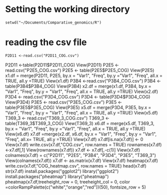 # Setting the working directory

```
setwd("~/Documents/Comparative_genomics/R") 
```

# reading the csv file

```
P2D11 <-read.csv("P2D11_COG.csv")
```

P2D11 <-table(P2D11$P2D11_COG) 
View(P2D11) 
P2E5 <- read.csv("P2E5_COG.csv") 
P2E5 <- table(P2E5$P2E5_COG)
View(P2E5) 
x1.df = merge(P2D11, P2E5, by.x = "Var1", "Freq", by.y ="Var1", "Freq", all.x = TRUE, all.y =TRUE) 
View(x1.df) 
P3B4 <-read.csv("P3B4_COG.csv") 
P3B4 <-table(P3B4$P3B4_COG) 
View(P3B4) 
x2.df = merge(x1.df, P3B4, by.x = "Var1", "Freq", by.y = "Var1", "Freq", all.x = TRUE, all.y =TRUE) 
View(x2.df) 
P3D4 <- read.csv("P3D4_COG.csv") 
P3D4 <- table(P3D4$P3D4_COG)
View(P3D4) 
P3E5 <- read.csv("P3E5_COG.csv") 
P3E5 <-table(P3E5$P3E5_COG) 
View(P3E5) 
x5.df = merge(P3D4, P3E5, by.x = "Var1", "Freq", by.y = "Var1", "Freq", all.x = TRUE, all.y =TRUE)
View(x5.df)
T369_3 <- read.csv("T369_3_COG.csv") 
T369_3 <- table(T369_3$T369_3_COG)
View(T369_3)
x6.df = merge(x5.df, T369_3, by.x = "Var1", "Freq", by.y ="Var1", "Freq", all.x = TRUE, all.y =TRUE) 
View(x6.df) 
x7.df =merge(x2.df, x6.df, by.x = "Var1", "Freq", by.y = "Var1", "Freq", all.x= TRUE, all.y =TRUE) 
View(x7.df) 
x7.df[is.na(x7.df)] <- 0 
View(x7.df)
write.csv(x7.df,"COG.csv", row.names = TRUE) 
rownames(x7.df) <-x7.df[,1] 
View(rownames(x7.df)) 
x7.df <- x7.df[,-c(1)]
View(x7.df)
colnames(x7.df) = c("P2D11", "P2E5", "P3B4", "P3D4", "P3E5", "T369_3") 
View(colnames(x7.df))
x7.df <- as.matrix(x7.df) 
View(x7.df) 
heatmap(x7.df)
write.csv(x7.df,"COG_heatmap.csv", row.names = TRUE) 
head(x7.df)
str(x7.df) 
install.packages("ggplot2")
library("ggplot2")
install.packages("pheatmap") 
library("pheatmap") 
pheatmap(x7.df,treeheight_row = 0, treeheight_col = 0, 
                                  color =colorRampPalette(c("white","orange","red"))(50), fontsize_row = 5)
